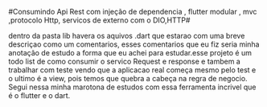 #Consumindo Api Rest com injeção de dependencia , flutter modular , mvc ,protocolo Http, servicos de externo com o DIO,HTTP#

<p>dentro da pasta lib havera os aquivos .dart que estarao com uma breve descriçao como um comentarios,
esses comentarios que eu fiz seria minha anotação de estudo a forma que eu achei para estudar.esse projeto é um todo list de como consumir o servico Request e response
e tambem a trabalhar com teste vendo que a aplicacao real começa mesmo pelo test e o ultimo é a view, pois temos que quebra a cabeça na regra de negocio. Segui nessa minha marotona 
de estudos com essa ferramenta incrivel que é o flutter e o dart.
